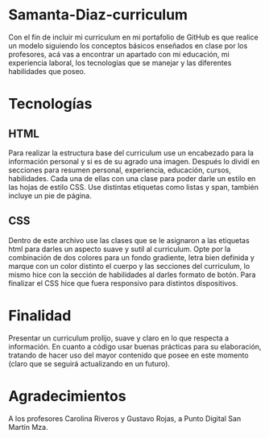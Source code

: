 # Samanta-Diaz-curriculum
Con el fin de incluir mi curriculum en mi portafolio de GitHub es que realice un modelo siguiendo los conceptos básicos enseñados en clase por los profesores, acá vas a encontrar un apartado con mi educación, mi experiencia laboral, los tecnologías que se manejar y las diferentes habilidades que poseo.
# Tecnologías
## HTML
Para realizar la estructura base del curriculum use un encabezado para la información personal y si es de su agrado una imagen. Después lo dividí en secciones para resumen personal, experiencia, educación, cursos, habilidades. Cada una de ellas con una clase para poder darle un estilo en las hojas de estilo CSS.
Use distintas etiquetas como listas y span, también incluye un pie de página.
## CSS
Dentro de este archivo use las clases que se le asignaron a las etiquetas html para darles un aspecto suave y sutil al curriculum. Opte por la combinación de dos colores para un fondo gradiente, letra bien definida y marque con un color distinto el cuerpo y las secciones del curriculum, lo mismo hice con la sección de habilidades al darles formato de botón.
Para finalizar el CSS hice que fuera responsivo para distintos dispositivos.
# Finalidad
Presentar un curriculum prolijo, suave y claro en lo que respecta a información. En cuanto a código usar buenas prácticas para su elaboración, tratando de hacer uso del mayor contenido que posee en este momento (claro que se seguirá actualizando en un futuro).
# Agradecimientos
A los profesores Carolina Riveros y Gustavo Rojas, a Punto Digital San Martín Mza.
